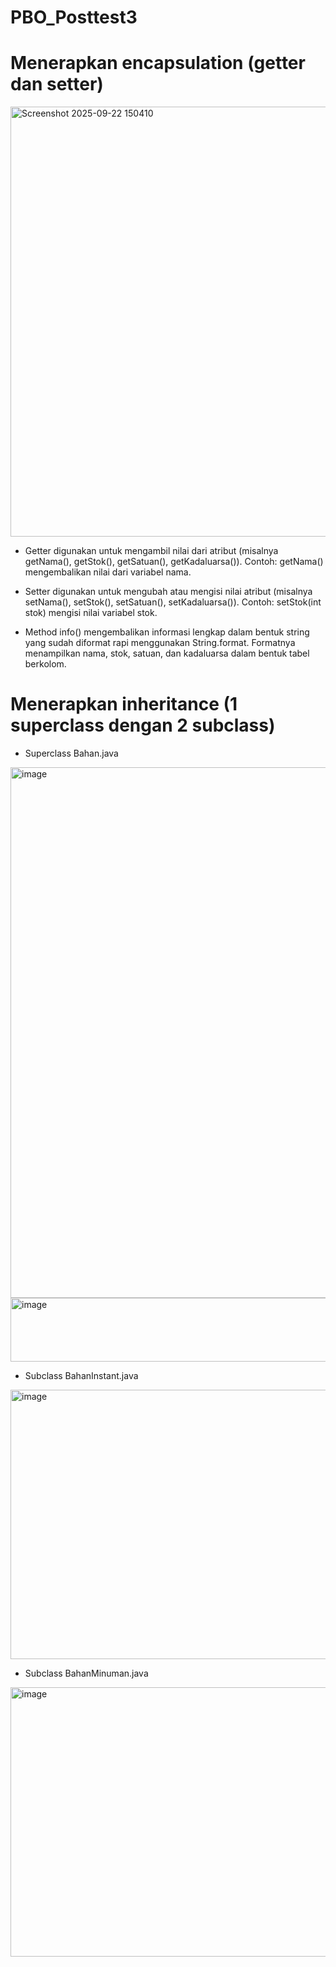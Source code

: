 # PBO_Posttest3

# Menerapkan encapsulation (getter dan setter)

<img width="538" height="688" alt="Screenshot 2025-09-22 150410" src="https://github.com/user-attachments/assets/8a06db8b-fa60-4b84-ac16-a8c048fa9dd5" />

- Getter digunakan untuk mengambil nilai dari atribut (misalnya getNama(), getStok(), getSatuan(), getKadaluarsa()).
Contoh: getNama() mengembalikan nilai dari variabel nama.

- Setter digunakan untuk mengubah atau mengisi nilai atribut (misalnya setNama(), setStok(), setSatuan(), setKadaluarsa()).
Contoh: setStok(int stok) mengisi nilai variabel stok.

- Method info() mengembalikan informasi lengkap dalam bentuk string yang sudah diformat rapi menggunakan String.format.
Formatnya menampilkan nama, stok, satuan, dan kadaluarsa dalam bentuk tabel berkolom.

# Menerapkan inheritance (1 superclass dengan 2 subclass)


- Superclass Bahan.java
<img width="728" height="849" alt="image" src="https://github.com/user-attachments/assets/ff932a32-f15f-46bb-9605-b5a4ef79fc90" />
<img width="727" height="102" alt="image" src="https://github.com/user-attachments/assets/c81f00f0-5473-4a82-b853-06a46a5dfdfb" />


- Subclass BahanInstant.java
<img width="841" height="431" alt="image" src="https://github.com/user-attachments/assets/ec305dc8-e698-4882-9e60-91564fd63cb6" />



- Subclass BahanMinuman.java
<img width="907" height="431" alt="image" src="https://github.com/user-attachments/assets/247af3d2-5e3f-411f-80d5-20f43ef7f931" />
